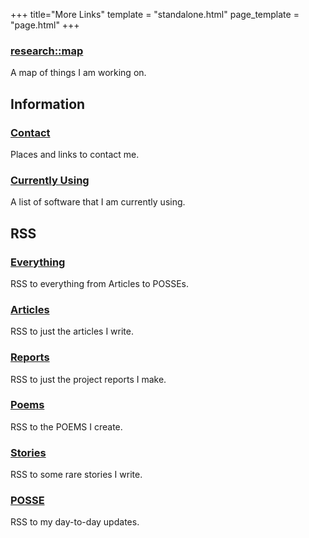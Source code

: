 +++
title="More Links"
template = "standalone.html"
page_template = "page.html"
+++

### [research::map](map.scientiac.space)
A map of things I am working on.

## Information

### [Contact](contact)
Places and links to contact me.

### [Currently Using](using) 
A list of software that I am currently using.

## RSS

### [Everything](/atom.xml) 
RSS to everything from Articles to POSSEs.

### [Articles](/writings/articles/atom.xml) 
RSS to just the articles I write.

### [Reports](/writings/reports/atom.xml) 
RSS to just the project reports I make.

### [Poems](/writings/poems/atom.xml) 
RSS to the POEMS I create.

### [Stories](/writings/stories/atom.xml) 
RSS to some rare stories I write.

### [POSSE](/syndicate/posse/atom.xml) 
RSS to my day-to-day updates.
